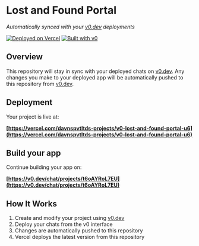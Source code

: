 # Lost and Found Portal

*Automatically synced with your [v0.dev](https://v0.dev) deployments*

[![Deployed on Vercel](https://img.shields.io/badge/Deployed%20on-Vercel-black?style=for-the-badge&logo=vercel)](https://vercel.com/davnspvtltds-projects/v0-lost-and-found-portal-u6)
[![Built with v0](https://img.shields.io/badge/Built%20with-v0.dev-black?style=for-the-badge)](https://v0.dev/chat/projects/t6oAYRoL7EU)

## Overview

This repository will stay in sync with your deployed chats on [v0.dev](https://v0.dev).
Any changes you make to your deployed app will be automatically pushed to this repository from [v0.dev](https://v0.dev).

## Deployment

Your project is live at:

**[https://vercel.com/davnspvtltds-projects/v0-lost-and-found-portal-u6](https://vercel.com/davnspvtltds-projects/v0-lost-and-found-portal-u6)**

## Build your app

Continue building your app on:

**[https://v0.dev/chat/projects/t6oAYRoL7EU](https://v0.dev/chat/projects/t6oAYRoL7EU)**

## How It Works

1. Create and modify your project using [v0.dev](https://v0.dev)
2. Deploy your chats from the v0 interface
3. Changes are automatically pushed to this repository
4. Vercel deploys the latest version from this repository